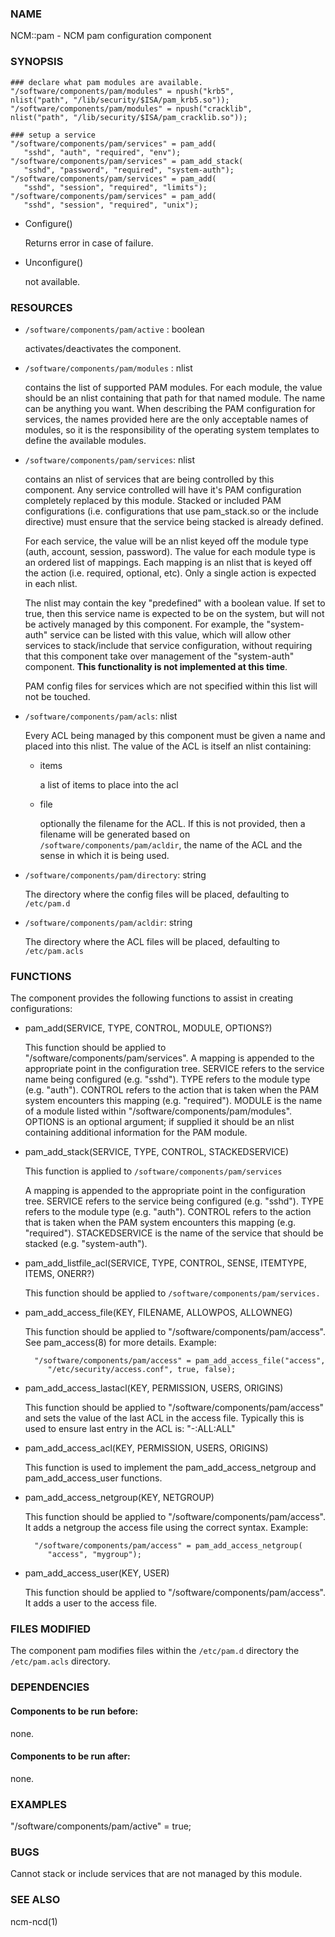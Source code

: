### NAME

NCM::pam - NCM pam configuration component

### SYNOPSIS

    ### declare what pam modules are available.
    "/software/components/pam/modules" = npush("krb5", 
	nlist("path", "/lib/security/$ISA/pam_krb5.so"));
    "/software/components/pam/modules" = npush("cracklib", 
	nlist("path", "/lib/security/$ISA/pam_cracklib.so"));

    ### setup a service
    "/software/components/pam/services" = pam_add(
       "sshd", "auth", "required", "env");
    "/software/components/pam/services" = pam_add_stack(
       "sshd", "password", "required", "system-auth");
    "/software/components/pam/services" = pam_add(
       "sshd", "session", "required", "limits");
    "/software/components/pam/services" = pam_add(
       "sshd", "session", "required", "unix");

- Configure()

    Returns
    error in case of failure.

- Unconfigure()

    not available.

### RESOURCES

- `/software/components/pam/active` : boolean

    activates/deactivates the component.

- `/software/components/pam/modules` : nlist

    contains the list of supported PAM modules. For each module, the value
    should be an nlist containing that path for that named module. The
    name can be anything you want. When describing the PAM configuration
    for services, the names provided here are the only acceptable names
    of modules, so it is the responsibility of the operating system
    templates to define the available modules.

- `/software/components/pam/services`: nlist

    contains an nlist of services that are being controlled by this
    component. Any service controlled will have it's PAM configuration
    completely replaced by this module. Stacked or included PAM
    configurations (i.e. configurations that use pam\_stack.so or the
    include directive) must ensure that the service being stacked is
    already defined.

    For each service, the value will be an nlist keyed off the module type
    (auth, account, session, password). The value for each module type is
    an ordered list of mappings. Each mapping is an nlist that is keyed
    off the action (i.e. required, optional, etc).  Only a single action
    is expected in each nlist.

    The nlist may contain the key "predefined" with a boolean value. If
    set to true, then this service name is expected to be on the system,
    but will not be actively managed by this component.  For example, the
    "system-auth" service can be listed with this value, which will allow
    other services to stack/include that service configuration, without
    requiring that this component take over management of the
    "system-auth" component. __This functionality is not implemented at
    this time__.

    PAM config files for services which are not specified within this list
    will not be touched.

- `/software/components/pam/acls`: nlist

    Every ACL being managed by this component must be given a name
    and placed into this nlist. The value of the ACL is itself an nlist containing:

    - items

        a list of items to place into the acl

    - file

        optionally the filename for the ACL. If this is not provided, then a filename
        will be generated based on `/software/components/pam/acldir`, the name of
        the ACL and the sense in which it is being used.

- `/software/components/pam/directory`: string

    The directory where the config files will be placed, defaulting to `/etc/pam.d`

- `/software/components/pam/acldir`: string

    The directory where the ACL files will be placed, defaulting to `/etc/pam.acls`

### FUNCTIONS

The component provides the following functions to assist in creating configurations:

- pam\_add(SERVICE, TYPE, CONTROL, MODULE, OPTIONS?)

    This function should be applied to
    "/software/components/pam/services". A mapping is appended to the
    appropriate point in the configuration tree. SERVICE refers to the
    service name being configured (e.g. "sshd"). TYPE refers to the module
    type (e.g. "auth"). CONTROL refers to the action that is taken when
    the PAM system encounters this mapping (e.g. "required"). MODULE is
    the name of a module listed within
    "/software/components/pam/modules". OPTIONS is an optional argument;
    if supplied it should be an nlist containing additional information
    for the PAM module.

- pam\_add\_stack(SERVICE, TYPE, CONTROL, STACKEDSERVICE)

    This function is applied to `/software/components/pam/services`

    A mapping is appended to the appropriate point in the configuration
    tree. SERVICE refers to the service being configured (e.g. "sshd").
    TYPE refers to the module type (e.g. "auth"). CONTROL refers to the
    action that is taken when the PAM system encounters this mapping
    (e.g. "required"). STACKEDSERVICE is the name of the service that
    should be stacked (e.g. "system-auth").

- pam\_add\_listfile\_acl(SERVICE, TYPE, CONTROL, SENSE, ITEMTYPE, ITEMS, ONERR?)

    This function should be applied to `/software/components/pam/services.`

- pam\_add\_access\_file(KEY, FILENAME, ALLOWPOS, ALLOWNEG)

    This function should be applied to "/software/components/pam/access". 
    See pam\_access(8) for more details. Example:

        "/software/components/pam/access" = pam_add_access_file("access",
           "/etc/security/access.conf", true, false);

- pam\_add\_access\_lastacl(KEY, PERMISSION, USERS, ORIGINS)

    This function should be applied to "/software/components/pam/access"
    and sets the value of the last ACL in the access file. Typically this is used to ensure last entry in the ACL is: "-:ALL:ALL"

- pam\_add\_access\_acl(KEY, PERMISSION, USERS, ORIGINS)

    This function is used to implement the pam\_add\_access\_netgroup and
    pam\_add\_access\_user functions.

- pam\_add\_access\_netgroup(KEY, NETGROUP)

    This function should be applied to "/software/components/pam/access".
    It adds a netgroup the access file using the correct syntax. Example:

        "/software/components/pam/access" = pam_add_access_netgroup(
           "access", "mygroup");

- pam\_add\_access\_user(KEY, USER)

    This function should be applied to "/software/components/pam/access".
    It adds a user to the access file.

### FILES MODIFIED

The component pam modifies files within the `/etc/pam.d` directory the `/etc/pam.acls` directory.

### DEPENDENCIES

#### Components to be run before:

none.

#### Components to be run after:

none.

### EXAMPLES

"/software/components/pam/active" = true;

### BUGS

Cannot stack or include services that are not managed by this module.

### SEE ALSO

ncm-ncd(1)
